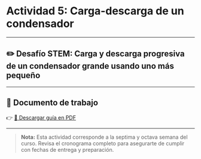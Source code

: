 # Actividad 5: Carga-descarga de un condensador

---

## ✏️ Desafío STEM: Carga y descarga progresiva de un condensador grande usando uno más pequeño

---

## 📄 Documento de trabajo

👉 [📎 Descargar guía en PDF](../FIEM/CargaDescargaCondensador.pdf)

---

> **Nota:** Esta actividad corresponde a la septima y octava semana del curso. Revisa el cronograma completo para asegurarte de cumplir con fechas de entrega y preparación.
